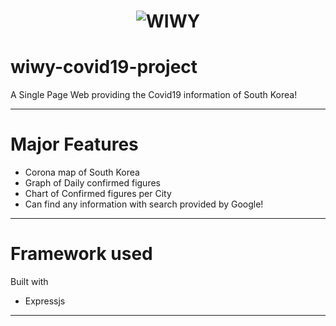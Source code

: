 <h1 align="center">
<img src="https://github.com/chiyongs/wiwy-covid19-project/blob/master/public/images/logo.jpg?raw=true" alt="WIWY">
</h1>

# wiwy-covid19-project

A Single Page Web providing the Covid19 information of South Korea!

---

# Major Features

- Corona map of South Korea
- Graph of Daily confirmed figures
- Chart of Confirmed figures per City
- Can find any information with search provided by Google!

---

# Framework used

Built with

- Expressjs

---
